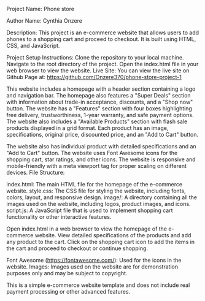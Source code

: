 Project Name:
Phone store

Author Name:
Cynthia Onzere

Description:
This project is an e-commerce website that allows users to add phones to a shopping cart and proceed to checkout. It is built using HTML, CSS, and JavaScript.

Project Setup Instructions:
Clone the repository to your local machine.
Navigate to the root directory of the project.
Open the index.html file in your web browser to view the website.
Live Site:
You can view the live site on Github Page at: https://github.com/Onzere370/phone-store-project-1

This website includes a homepage with a header section containing a logo and navigation bar.
The homepage also features a "Super Deals" section with information about trade-in acceptance, discounts, and a "Shop now" button.
The website has a "Features" section with four boxes highlighting free delivery, trustworthiness, 1-year warranty, and safe payment options.
The website also includes a "Available Products" section with flash sale products displayed in a grid format.
Each product has an image, specifications, original price, discounted price, and an "Add to Cart" button.

The website also has individual product with detailed specifications and an "Add to Cart" button.
The website uses Font Awesome icons for the shopping cart, star ratings, and other icons.
The website is responsive and mobile-friendly with a meta viewport tag for proper scaling on different devices.
File Structure:

index.html: The main HTML file for the homepage of the e-commerce website.
style.css: The CSS file for styling the website, including fonts, colors, layout, and responsive design.
image/: A directory containing all the images used on the website, including logos, product images, and icons.
script.js: A JavaScript file that is used to implement shopping cart functionality or other interactive features.

Open index.html in a web browser to view the homepage of the e-commerce website.
View detailed specifications of the products and add any product to the cart.
Click on the shopping cart icon to add the items in the cart and proceed to checkout or continue shopping.

Font Awesome (https://fontawesome.com/): Used for the icons in the website.
Images: Images used on the website are for demonstration purposes only and may be subject to copyright.

This is a simple e-commerce website template and does not include real payment processing or other advanced features. 



